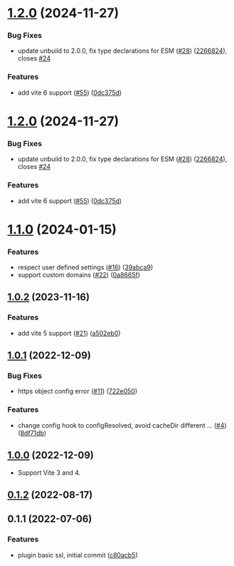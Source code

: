 # [1.2.0](https://github.com/vitejs/vite-plugin-basic-ssl/compare/v1.1.0...v1.2.0) (2024-11-27)


### Bug Fixes

* update unbuild to 2.0.0, fix type declarations for ESM ([#28](https://github.com/vitejs/vite-plugin-basic-ssl/issues/28)) ([2266824](https://github.com/vitejs/vite-plugin-basic-ssl/commit/2266824312e929041dff6f37e3ed945aeb4e40e9)), closes [#24](https://github.com/vitejs/vite-plugin-basic-ssl/issues/24)


### Features

* add vite 6 support ([#55](https://github.com/vitejs/vite-plugin-basic-ssl/issues/55)) ([0dc375d](https://github.com/vitejs/vite-plugin-basic-ssl/commit/0dc375d39827d0681c7bcf92eb5b8a94c4caf57f))



# [1.2.0](https://github.com/vitejs/vite-plugin-basic-ssl/compare/v1.1.0...v1.2.0) (2024-11-27)


### Bug Fixes

* update unbuild to 2.0.0, fix type declarations for ESM ([#28](https://github.com/vitejs/vite-plugin-basic-ssl/issues/28)) ([2266824](https://github.com/vitejs/vite-plugin-basic-ssl/commit/2266824312e929041dff6f37e3ed945aeb4e40e9)), closes [#24](https://github.com/vitejs/vite-plugin-basic-ssl/issues/24)


### Features

* add vite 6 support ([#55](https://github.com/vitejs/vite-plugin-basic-ssl/issues/55)) ([0dc375d](https://github.com/vitejs/vite-plugin-basic-ssl/commit/0dc375d39827d0681c7bcf92eb5b8a94c4caf57f))



# [1.1.0](https://github.com/vitejs/vite-plugin-basic-ssl/compare/v1.0.2...v1.1.0) (2024-01-15)


### Features

* respect user defined settings ([#16](https://github.com/vitejs/vite-plugin-basic-ssl/issues/16)) ([39abca9](https://github.com/vitejs/vite-plugin-basic-ssl/commit/39abca96980d596753d1e0fc68ba1f3c2e32d320))
* support custom domains ([#22](https://github.com/vitejs/vite-plugin-basic-ssl/issues/22)) ([0a8665f](https://github.com/vitejs/vite-plugin-basic-ssl/commit/0a8665fc5ff5b4e95e93c218bcb5a0b885a3953a))



## [1.0.2](https://github.com/vitejs/vite-plugin-basic-ssl/compare/v1.0.1...v1.0.2) (2023-11-16)


### Features

* add vite 5 support ([#21](https://github.com/vitejs/vite-plugin-basic-ssl/issues/21)) ([a502eb0](https://github.com/vitejs/vite-plugin-basic-ssl/commit/a502eb002ebf0a910cb7675a6bc838bc7817fbff))



## [1.0.1](https://github.com/vitejs/vite-plugin-basic-ssl/compare/v0.1.2...v1.0.1) (2022-12-09)


### Bug Fixes

* https object config error ([#11](https://github.com/vitejs/vite-plugin-basic-ssl/issues/11)) ([722e050](https://github.com/vitejs/vite-plugin-basic-ssl/commit/722e0501babd80620fff2903207d2c633f394e15))


### Features

* change config hook to configResolved, avoid cacheDir different … ([#4](https://github.com/vitejs/vite-plugin-basic-ssl/issues/4)) ([8df71db](https://github.com/vitejs/vite-plugin-basic-ssl/commit/8df71db382dff0dbf5aa442b3b68e77aaa6206f3))



## [1.0.0](https://github.com/vitejs/vite-plugin-basic-ssl/compare/v0.1.2...v1.0.0) (2022-12-09)

* Support Vite 3 and 4.


## [0.1.2](https://github.com/vitejs/vite-plugin-basic-ssl/compare/v0.1.1...v0.1.2) (2022-08-17)



## 0.1.1 (2022-07-06)


### Features

* plugin basic ssl, initial commit ([c80acb5](https://github.com/vitejs/vite-plugin-basic-ssl/commit/c80acb5942b96a3260712cf8805c972e09762a96))



